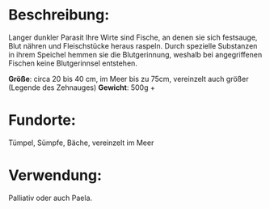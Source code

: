 # Beschreibung:

Langer dunkler Parasit
Ihre Wirte sind Fische, an denen sie sich festsauge, Blut nähren und Fleischstücke heraus raspeln.
Durch spezielle Substanzen in ihrem Speichel hemmen sie die Blutgerinnung, weshalb bei angegriffenen Fischen keine Blutgerinnsel entstehen.

**Größe**: circa 20 bis 40 cm, im Meer bis zu 75cm, vereinzelt auch größer (Legende des Zehnauges)
**Gewicht**: 500g +
# Fundorte:

Tümpel, Sümpfe, Bäche, vereinzelt im Meer

# Verwendung:

Palliativ oder auch Paela.
